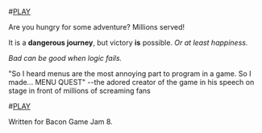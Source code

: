 #[PLAY](http://www.bemmu.com/static/menuquest.swf)

Are you hungry for some adventure? Millions served!

It is a **dangerous journey**, but victory **is** possible. *Or at least happiness.*

*Bad can be good when logic fails.*

"So I heard menus are the most annoying part to program in a game. So I made... MENU QUEST" --the adored creator of the game in his speech on stage in front of millions of screaming fans

#[PLAY](http://www.bemmu.com/static/menuquest.swf)

Written for Bacon Game Jam 8.
